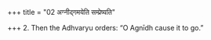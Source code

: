 +++
title = "02 अग्नीद्गमयेति सम्प्रेष्यति"

+++
2. Then the Adhvaryu orders: “O Agnīdh cause it to go.”

